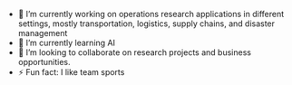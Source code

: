 - 🔭 I’m currently working on operations research applications in different settings, mostly transportation, logistics, supply chains, and disaster management
- 🌱 I’m currently learning AI
- 👯 I’m looking to collaborate on research projects and business opportunities.
- ⚡ Fun fact: I like team sports
